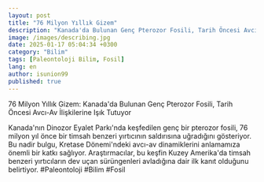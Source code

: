 ```yaml
---
layout: post
title: "76 Milyon Yıllık Gizem"
description: "Kanada'da Bulunan Genç Pterozor Fosili, Tarih Öncesi Avcı-Av İlişkilerine Işık Tutuyor"
image: /images/describing.jpg
date: 2025-01-17 05:04:34 +0300
category: "Bilim"
tags: [Paleontoloji Bilim, Fosil]
lang: en
author: isunion99
published: true
---
```


76 Milyon Yıllık Gizem: Kanada'da Bulunan Genç Pterozor Fosili, Tarih Öncesi Avcı-Av İlişkilerine Işık Tutuyor

Kanada'nın Dinozor Eyalet Parkı'nda keşfedilen genç bir pterozor fosili, 76 milyon yıl önce bir timsah benzeri yırtıcının saldırısına uğradığını gösteriyor. Bu nadir bulgu, Kretase Dönemi'ndeki avcı-av dinamiklerini anlamamıza önemli bir katkı sağlıyor. Araştırmacılar, bu keşfin Kuzey Amerika'da timsah benzeri yırtıcıların dev uçan sürüngenleri avladığına dair ilk kanıt olduğunu belirtiyor. #Paleontoloji #Bilim #Fosil